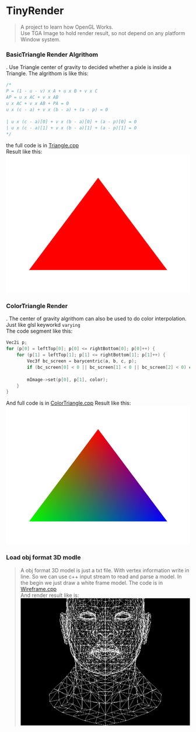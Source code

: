 # TinyRender
> A project to learn how OpenGL Works.    
>Use TGA Image to hold render result, so not depend on any platform Window system.
### BasicTriangle Render Algrithom
. Use Triangle center of gravity to decided whether a pixle is inside a Triangle.
The algrithom is like this:
```c++
/*
P = (1 - u - v) x A + u x B + v x C 
AP = u x AC + v x AB 
u x AC + v x AB + PA = 0
u x (c - a) + v x (b - a) + (a - p) = 0

| u x (c - a)[0] + v x (b - a)[0] + (a - p)[0] = 0
| u x (c - a)[1] + v x (b - a)[1] + (a - p)[1] = 0
*/
```
the full code is in [Triangle.cpp](./example/Triangle.cpp)    
Result like this:    
![BasicTriangle](./screenshoots/basictriangle.png)
### ColorTriangle Render
. The center of gravity algrithom can also be used to do color interpolation. Just like glsl keyworkd `varying`    
The code segment like this:    
```c++
Vec2i p;
for (p[0] = leftTop[0]; p[0] <= rightBottom[0]; p[0]++) {
    for (p[1] = leftTop[1]; p[1] <= rightBottom[1]; p[1]++) {
        Vec3f bc_screen = barycentric(a, b, c, p);
        if (bc_screen[0] < 0 || bc_screen[1] < 0 || bc_screen[2] < 0) continue;

        mImage->set(p[0], p[1], color);
    }
}
```
And full code is in [ColorTriangle.cpp](./example/ColorTriangle.cpp)
Result like this:    
![ColorTriangle](./screenshoots/colortriangle.png)
### Load obj format 3D modle
>A obj format 3D model is just a txt file. With vertex information write in line. So we can use c++ input stream to read and parse a model. In the begin we just draw a white frame model.
The code is in [Wireframe.cpp](./example/Wireframe.cpp)    
And render result like is:    
![whiteframe](./screenshoots/whiteframe.png)